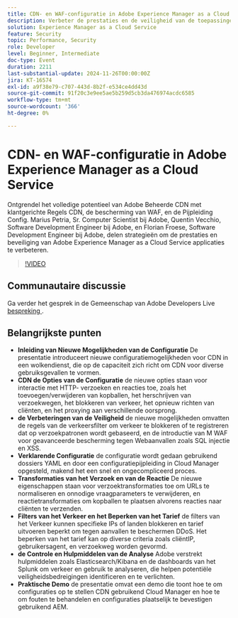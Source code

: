 ```yaml
---
title: CDN- en WAF-configuratie in Adobe Experience Manager as a Cloud Service
description: Verbeter de prestaties en de veiligheid van de toepassingen van Adobe Experience Manager as a Cloud Service met klantgerichte CDN regels, de bescherming van WAF, en de Pijpleiding Config, zoals die door de deskundigen van Adobe wordt gedeeld.
solution: Experience Manager as a Cloud Service
feature: Security
topic: Performance, Security
role: Developer
level: Beginner, Intermediate
doc-type: Event
duration: 2211
last-substantial-update: 2024-11-26T00:00:00Z
jira: KT-16574
exl-id: a9f38e79-c707-443d-8b2f-e534ce4dd43d
source-git-commit: 91f20c3e9ee5ae5b259d5cb3da476974acdc6585
workflow-type: tm+mt
source-wordcount: '366'
ht-degree: 0%

---
```


# CDN- en WAF-configuratie in Adobe Experience Manager as a Cloud Service

Ontgrendel het volledige potentieel van Adobe Beheerde CDN met klantgerichte Regels CDN, de bescherming van WAF, en de Pijpleiding Config. Marius Petria, Sr. Computer Scientist bij Adobe, Quentin Vecchio, Software Development Engineer bij Adobe, en Florian Froese, Software Development Engineer bij Adobe, delen strategieën om de prestaties en beveiliging van Adobe Experience Manager as a Cloud Service applicaties te verbeteren.

>[!VIDEO](https://video.tv.adobe.com/v/3440608/?learn=on&enablevpops&captions=dut)

## Communautaire discussie

Ga verder het gesprek in de Gemeenschap van Adobe Developers Live [&#x200B; bespreking &#x200B;](https://adobe.ly/3O0TyYa).

## Belangrijkste punten

* **Inleiding van Nieuwe Mogelijkheden van de Configuratie** De presentatie introduceert nieuwe configuratiemogelijkheden voor CDN in een wolkendienst, die op de capaciteit zich richt om CDN voor diverse gebruiksgevallen te vormen.
* **CDN de Opties van de Configuratie** de nieuwe opties staan voor interactie met HTTP- verzoeken en reacties toe, zoals het toevoegen/verwijderen van kopballen, het herschrijven van verzoekwegen, het blokkeren van verkeer, het opnieuw richten van cliënten, en het proxying aan verschillende oorsprong.
* **de Verbeteringen van de Veiligheid** de nieuwe mogelijkheden omvatten de regels van de verkeersfilter om verkeer te blokkeren of te registreren dat op verzoekpatronen wordt gebaseerd, en de introductie van M WAF voor geavanceerde bescherming tegen Webaanvallen zoals SQL injectie en XSS.
* **Verklarende Configuratie** de configuratie wordt gedaan gebruikend dossiers YAML en door een configuratiepijpleiding in Cloud Manager opgesteld, makend het een snel en ongecompliceerd proces.
* **Transformaties van het Verzoek en van de Reactie** De nieuwe eigenschappen staan voor verzoektransformaties toe om URLs te normaliseren en onnodige vraagparameters te verwijderen, en reactietransformaties om kopballen te plaatsen alvorens reacties naar cliënten te verzenden.
* **Filters van het Verkeer en het Beperken van het Tarief** de filters van het Verkeer kunnen specifieke IPs of landen blokkeren en tarief uitvoeren beperkt om tegen aanvallen te beschermen DDoS. Het beperken van het tarief kan op diverse criteria zoals cliëntIP, gebruikersagent, en verzoekweg worden gevormd.
* **de Controle en Hulpmiddelen van de Analyse** Adobe verstrekt hulpmiddelen zoals Elasticsearch/Kibana en de dashboards van het Splunk om verkeer en gebruik te analyseren, die helpen potentiële veiligheidsbedreigingen identificeren en te verlichten.
* **Praktische Demo** de presentatie omvat een demo die toont hoe te om configuraties op te stellen CDN gebruikend Cloud Manager en hoe te om fouten te behandelen en configuraties plaatselijk te bevestigen gebruikend AEM.
